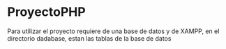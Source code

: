 # ProyectoPHP

Para utilizar el proyecto requiere de una base de datos y de XAMPP, en el directorio dadabase, estan las tablas de la base de datos

